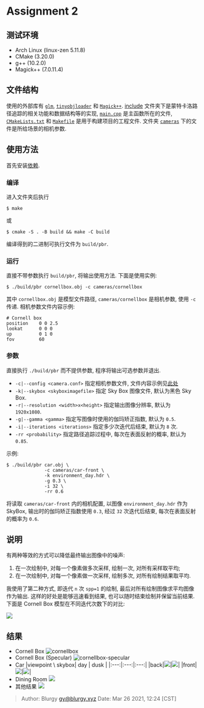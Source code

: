 # Assignment 2

## 测试环境

- Arch Linux (linux-zen 5.11.8)
- CMake (3.20.0)
- g++ (10.2.0)
- Magick++ (7.0.11.4)

## 文件结构

使用的外部库有 [`glm`](./exter/glm), [`tinyobjloader`](./extern/tinyobjloader) 和 [`Magick++`]().  [include](./include) 文件夹下是蒙特卡洛路径追踪的相关功能和数据结构等的实现, [`main.cpp`](./main.cpp) 是主函数所在的文件, [`CMakeLists.txt`](./CMakeLists.txt) 和 [`Makefile`](./Makefile) 是用于构建项目的工程文件.  文件夹 [`cameras`](./cameras) 下的文件是所给场景的相机参数.

## 使用方法

首先安装[依赖](#测试环境).

### 编译

进入文件夹后执行

```shell
$ make
```

或

```shell
$ cmake -S . -B build && make -C build
```

编译得到的二进制可执行文件为 `build/pbr`.

### 运行

直接不带参数执行 `build/pbr`, 将输出使用方法.  下面是使用实例:

```shell
$ ./build/pbr cornellbox.obj -c cameras/cornellbox
```

其中 `cornellbox.obj` 是模型文件路径, `cameras/cornellbox` 是相机参数, 使用 `-c` 传递.  相机参数文件内容示例:

    # Cornell box
    position    0 0 2.5
    lookat      0 0 0
    up          0 1 0
    fov         60

### 参数

直接执行 `./build/pbr` 而不提供参数, 程序将输出可选参数并退出.

- `-c|--config <camera.conf>` 指定相机参数文件, 文件内容示例见[此处](./cameras/cornellbox)
- `-k|--skybox <skyboximagefile>` 指定 Sky Box 图像文件, 默认为黑色 Sky Box.
- `-r|--resolution <width>x<height>` 指定输出图像分辨率, 默认为 `1920x1080`.
- `-g|--gamma <gamma>` 指定写图像时使用的伽玛矫正指数, 默认为 `0.5`.
- `-i|--iterations <iterations>` 指定多少次迭代后结束, 默认为 `8` 次.
- `-rr <probability>` 指定路径追踪过程中, 每次在表面反射的概率, 默认为 `0.85`.

示例:

```shell
$ ./build/pbr car.obj \
              -c cameras/car-front \
              -k environment_day.hdr \
              -g 0.3 \
              -i 32 \
              -rr 0.6
```

将读取 `cameras/car-front` 内的相机配置, 以图像 `environment_day.hdr` 作为 SkyBox, 输出时的伽玛矫正指数使用 `0.3`, 经过 `32` 次迭代后结束, 每次在表面反射的概率为 `0.6`.

## 说明

有两种等效的方式可以降低最终输出图像中的噪声:

1. 在一次绘制中, 对每一个像素做多次采样, 绘制一次, 对所有采样取平均;
2. 在一次绘制中, 对每一个像素做一次采样, 绘制多次, 对所有绘制结果取平均.

我使用了第二种方式, 即迭代 `n` 次 `spp=1` 的绘制, 最后对所有绘制图像求平均图像作为输出.  这样的好处是能够迅速看到结果, 也可以随时结束绘制并保留当前结果.  下面是 Cornell Box 模型在不同迭代次数下的对比:

![](img/cornellbox.gif)

## 结果

- Cornell Box
  ![cornellbox](./img/cornellbox.png)
- Cornell Box (Specular)
  ![cornellbox-specular](./img/cornellbox-specular.png)
- Car
    |viewpoint \ skybox| day | dusk |
    |:---:|:---:|:---:|
    |back|![](./img/car-back-day.png)|![](./img/car-back-dusk.png)|
    |front|![](./img/car-front-day.png)|![](./img/car-front-dusk.png)|
- Dining Room
  ![](./img/diningroom.png)
- 其他结果
  ![](./img/planes.png)

> Author: Blurgy <gy@blurgy.xyz>
> Date:   Mar 26 2021, 12:24 [CST]
